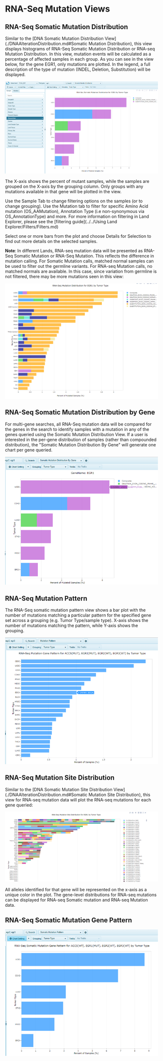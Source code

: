 # RNA-Seq Mutation Views

## RNA-Seq Somatic Mutation Distribution

Similar to the [DNA Somatic Mutation Distribution View](./DNAAlterationDistribution.md#Somatic Mutation Distribution), this view displays histograms of RNA-Seq Somatic Mutation Distribution or RNA-seq Mutation Distribution. In this view, mutation events will be calculated as a percentage of affected samples in each group. As you can see in the view below, for the gene EGR1, only mutations are plotted. In the legend, a full description of the type of mutation (INDEL, Deletion, Substitution) will be displayed.

![LandPortal_login_png](../../images/RNASeqSomatic.png)

The X-axis shows the percent of mutant samples, while the samples are grouped on the X-axis by the grouping column. Only groups with any mutations available in that gene will be plotted in the view.

Use the Sample Tab to change filtering options on the samples (or to change grouping). Use the Mutation tab to filter for specific Amino Acid mutation (OS_AAMutation), Annotation Type (i.e non-synonymous via OS_AnnotationType) and more. For more information on filtering in Land Explorer, please see the [filtering guide](../../Using Land Explorer/Filters/Filters.md)

Select one or more bars from the plot and choose Details for Selection to find out more details on the selected samples.

**Note**: In different Lands, RNA-seq mutation data will be presented as RNA-Seq Somatic Mutation or RNA-Seq Mutation. This reflects the difference in mutation calling. For Somatic Mutation calls, matched normal samples can be used to filter out the germline variants. For RNA-seq Mutation calls, no matched normals are available. In this case, since variation from germline is not filtered, there may be more mutations seen in this view:

![RNASeq_mutation_Dist_png](../../images/rnaseq_mutation_dist.png)


## RNA-Seq Somatic Mutation Distribution by Gene

For multi-gene searches, all RNA-Seq mutation data will be compared for the genes in the search to identify samples with a mutation in any of the genes queried using the Somatic Mutation Distribution View. If a user is interested in the per-gene distribution of samples (rather than compounded distribution), the "Somatic Mutation Distribution By Gene" will generate one chart per gene queried.

![RNA_somatic_mutation_dist_bygene_png](../../images/RNA_somatic_mutation_dist_bygene.png)

## RNA-Seq Mutation Pattern

The RNA-Seq somatic mutation pattern view shows a bar plot with the number of mutations matching a particular pattern for the specified gene set across a grouping (e.g. Tumor Type/sample type).
X-axis shows the number of mutations matching the pattern, while Y-axis shows the grouping.

![RNA_seq_mutation_pattern_png](../../images/RNA_seq_mutation_pattern.png)


## RNA-Seq Mutation Site Distribution

Similar to the [DNA Somatic Mutation Site Distribution View](./DNAAlterationDistribution.md#Somatic Mutation Site Distribution), this view for RNA-seq mutation data will plot the RNA-seq mutations for each gene queried:

![RNASeq_mutation_site_dist_png](../../images/rnaseq_mutation_site_dist.png)

All alleles identified for that gene will be represented on the x-axis as a unique color in the plot. The gene-level distributions for RNA-seq mutations can be displayed for RNA-seq Somatic mutation and RNA-seq Mutation data.

## RNA-Seq Somatic Mutation Gene Pattern

![RNA_Seq_somatic_mutation_pattern_png](../../images/RNA_Seq_somatic_mutation_pattern.png)
